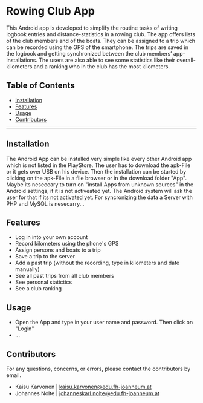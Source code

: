 # Rowing Club App
This Android app is developed to simplify the routine tasks of writing logbook entries and distance-statistics in a rowing club. The app offers lists of the club members and of the boats. They can be assigned to a trip which can be recorded using the GPS of the smartphone. The trips are saved in the logbook and getting synchronized between the club members’ app-installations. The users are also able to see some statistics like their overall-kilometers and a ranking who in the club has the most kilometers. 
 

## Table of Contents
- [Installation](#installation)
- [Features](#features)
- [Usage](#usage)
- [Contributors](#Contributors)

---

## Installation
The Android App can be installed very simple like every other Android app which is not listed in the PlayStore. The user has to download the apk-File or it gets over USB on his device. Then the installation can be started by clicking on the apk-File in a file browser or in the download folder "App". Maybe its neseccary to turn on "install Apps from unknown sources" in the Android settings, if it is not activeated yet. The Android system will ask the user for that if its not activated yet.
For syncronizing the data a Server with PHP and MySQL is nesecarry... 
 

## Features
- Log in into your own account
- Record kilometers using the phone's GPS
- Assign persons and boats to a trip
- Save a trip to the server
- Add a past trip (without the recording, type in kilometers and date manually)
- See all past trips from all club members
- See personal statictics
- See a club ranking

## Usage
- Open the App and type in your user name and password. Then click on "Login"
- ...


## Contributors
For any questions, concerns, or errors, please contact the contributors by email.
- Kaisu Karvonen | kaisu.karvonen@edu.fh-joanneum.at
- Johannes Nolte | johanneskarl.nolte@edu.fh-joanneum.at






